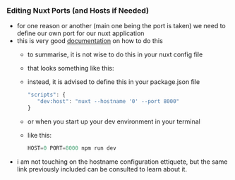 [nuxt-editing-ports-docs]: https://nuxtjs.org/docs/2.x/features/configuration#edit-host-and-port
### Editing Nuxt Ports (and Hosts if Needed)
- for one reason or another (main one being the port is taken) we need to define our own port for our nuxt application
- this is very good [documentation][nuxt-editing-ports-docs] on how to do this
  - to summarise, it is not wise to do this in your nuxt config file
  - that looks something like this:
  - instead, it is advised to define this in your package.json file

     ```javascript 
     "scripts": {
        "dev:host": "nuxt --hostname '0' --port 8000"
    }
    ```
  - or when you start up your dev environment in your terminal
  - like this: 
    
    ```javascript 
    HOST=0 PORT=8000 npm run dev
    ```
- i am not touching on the hostname configuration ettiquete, but the same link previously included can be consulted to learn about it.